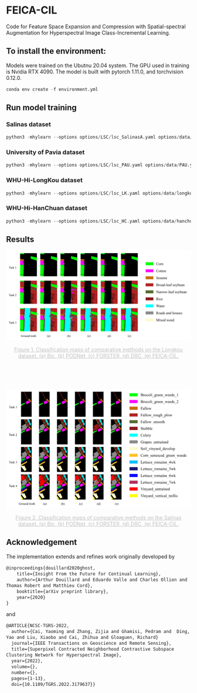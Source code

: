 # FEICA-CIL
Code for Feature Space Expansion and Compression with Spatial-spectral Augmentation for Hyperspectral Image Class-Incremental Learning.

## To install the environment:  
Models were trained on the Ubutnu 20.04 system. The GPU used in training is Nvidia RTX 4090. The model is built with pytorch 1.11.0, and torchvision 0.12.0.  
```python
conda env create -f environment.yml
```
## Run model training  
### Salinas dataset 
```python
python3 -mhylearn --options options/LSC/lsc_SalinasA.yaml options/data/SalinasA.yaml --initial-increment 4 --increment 4  --device 0 --label LSC_SalinasA_4steps
```
### University of Pavia dataset 
```python
python3 -mhylearn --options options/LSC/lsc_PAU.yaml options/data/PAU.yaml --initial-increment 3 --increment 3  --device 0 --label LSC_PAU_4steps
```
### WHU-Hi-LongKou dataset 
```python
python3 -mhylearn --options options/LSC/lsc_LK.yaml options/data/longkou.yaml --initial-increment 3 --increment 3  --device 0 --label LSC_LK_4steps
```
### WHU-Hi-HanChuan dataset 
```python
python3 -mhylearn --options options/LSC/lsc_HC.yaml options/data/hanchuan.yaml --initial-increment 4 --increment 4  --device 0 --label LSC_HC_4steps
```
## Results
![FEICA-CIL](./Img/lk_revise.png)  
<center style="font-size:14px;color:#C0C0C0;text-decoration:underline"> Figure 1. Classification maps of comparative methods on the Longkou dataset. (a) Bic, (b) PODNet, (c) FORSTER, (d) DRC, (e) FEICA-CIL.</center> 
 <br/>  
 <br/>  
 <br/>  
 <br/>  
 
![FEICA-CIL](./Img/san_revise.png)
<center style="font-size:14px;color:#C0C0C0;text-decoration:underline"> Figure 2. Classification maps of comparative methods on the Salinas dataset. (a) Bic, (b) PODNet, (c) FORSTER, (d) DRC, (e) FEICA-CIL.</center>  

## Acknowledgement
The implementation extends and refines work originally developed by
```
@inproceedings{douillard2020ghost,
    title={Insight From the Future for Continual Learning},
    author={Arthur Douillard and Eduardo Valle and Charles Ollion and Thomas Robert and Matthieu Cord},
    booktitle={arXiv preprint library},
    year={2020}
}
```
and 
```
@ARTICLE{NCSC-TGRS-2022,
  author={Cai, Yaoming and Zhang, Zijia and Ghamisi, Pedram and  Ding, Yao and Liu, Xiaobo and Cai, Zhihua and Gloaguen, Richard}
  journal={IEEE Transactions on Geoscience and Remote Sensing}, 
  title={Superpixel Contracted Neighborhood Contrastive Subspace Clustering Network for Hyperspectral Image}, 
  year={2022},
  volume={},
  number={},
  pages={1-13},
  doi={10.1109/TGRS.2022.3179637}}
```

